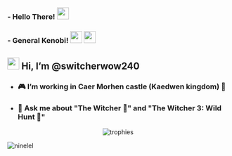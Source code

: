 ### - Hello There! <img src="https://raw.githubusercontent.com/igorkowalczyk/igorkowalczyk/master/src/images/wave.gif" width="27px">
### - General Kenobi! <img src="https://raw.githubusercontent.com/igorkowalczyk/igorkowalczyk/master/src/images/wave.gif" width="27px"> <img src="https://raw.githubusercontent.com/igorkowalczyk/igorkowalczyk/master/src/images/wave.gif" width="27px">
## <img src="https://raw.githubusercontent.com/igorkowalczyk/igorkowalczyk/master/src/images/wave.gif" width="27px"> Hi, I’m @switcherwow240
- ### 🎮 I’m working in Caer Morhen castle (Kaedwen kingdom) 🐺
- ### 💬 Ask me about "The Witcher 🐺" and "The Witcher 3: Wild Hunt 🐺"

<p align="center"><img src="https://github-profile-trophy.vercel.app/?username=VladimirSaenko&no-bg=true&theme=tokyonight&no-frame=true&column=7&margin-w=15&margin-h=15" alt="trophies"/></p>

<img align="center" src="https://github-readme-streak-stats.herokuapp.com/?user=VladimirSaenko&theme=tokyonight" alt="ninelel"/></p>

<!-- ![Top Langs](https://github-readme-stats.vercel.app/api/top-langs/?username=VladimirSaenko&layout=compactshow_icons=true&theme=midnight-purple) -->

<!--
**VladimirSaenko/VladimirSaenko** is a ✨ _special_ ✨ repository because its `README.md` (this file) appears on your GitHub profile.
Here are some ideas to get you started:

- 🔭 I’m currently working on The School of Wolf
- 🌱 I’m currently learning ...
- 👯 I’m looking to collaborate on ...
- 🤔 I’m looking for help with ...
- 📫 How to reach me: ...
- 😄 Pronouns: ...
- ⚡ Fun fact: ...
-->
